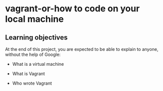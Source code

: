 # vagrant-or-how to code on your local machine

## Learning objectives

At the end of this project, you are expected to be able to explain to anyone, without the help of Google:

* What is a virtual machine

* What is Vagrant

* Who wrote Vagrant
